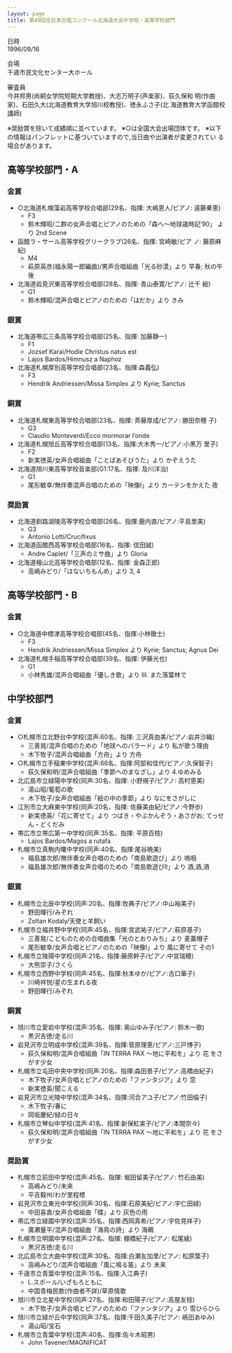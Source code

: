 ```yaml
---
layout: page
title: 第49回全日本合唱コンクール北海道大会中学校・高等学校部門
---
```

 日時  
1996/09/16

 会場  
千歳市民文化センター大ホール

 審査員  
今井邦男(尚絅女学院短期大学教授)、大志万明子(声楽家)、荻久保和 明(作曲家)、石田久大(北海道教育大学旭川校教授)、徳永ふさ子(北
海道教育大学函館校講師)

※奨励賞を除いて成績順に並べています。
※○は全国大会出場団体です。
※以下の情報はパンフレットに基づいていますので,当日曲や出演者が変更されてい る場合があります。

高等学校部門・A
---------------

### 金賞

-   ○北海道札幌藻岩高等学校合唱部(29名、指揮: 大嶋恵人/ピアノ: 遠藤秦恵)
    -   F3
    -   鈴木輝昭/二群の女声合唱とピアノのための「森へ〜地球歳時記’90」 より 2nd Scene
-   函館ラ・サール高等学校グリークラブ(26名、指揮: 宮崎敏/ピア ノ: 藤原麻紀)
    -   M4
    -   萩原英彦(福永陽一郎編曲)/男声合唱組曲「光る砂漠」より 早春; 秋の午後
-   北海道岩見沢東高等学校合唱部(28名、指揮: 青山泰寛/ピアノ: 辻千 絵)
    -   G1
    -   鈴木輝昭/混声合唱とピアノのための「はだか」より きみ

### 銀賞

-   北海道帯広三条高等学校合唱部(25名、指揮: 加藤静一)
    -   F1
    -   Jozsef Karai/Hodie Christus natus est
    -   Lajos Bardos/Himnusz a Naphoz
-   北海道札幌厚別高等学校合唱部(23名、指揮:森義弘)
    -   F3
    -   Hendrik Andriessen/Missa Simplex より Kyrie; Sanctus

### 銅賞

-   北海道札幌東高等学校合唱部(23名、指揮: 斉藤厚成/ピアノ: 勝田奈穂 子)
    -   G3
    -   Claudio Monteverdi/Ecco mormorar l’onde
-   北海道札幌旭丘高等学校合唱部(13名、指揮:大木秀一/ピアノ:小黒万 里子)
    -   F2
    -   新実徳英/女声合唱組曲「ことばあそびうた」より かぞえうた
-   北海道旭川東高等学校音楽部(G1:17名、指揮: 及川洋治)
    -   G1
    -   尾形敏幸/無伴奏混声合唱のための「映像I」より カーテンをかえた 夜

### 奨励賞

-   北海道釧路湖陵高等学校合唱部(26名、指揮:鹿内直/ピアノ:平島里美)
    -   G3
    -   Antonio Lotti/Crucifixus
-   北海道函館西高等学校合唱部(16名、指揮: 信田誠)
    -   Andre Caplet/「三声のミサ曲」より Gloria
-   北海道檜山北高等学校合唱部(12名、指揮: 金森正郎)
    -   高嶋みどり/「はないちもんめ」より 3, 4

高等学校部門・B
---------------

### 金賞

-   ○北海道中標津高等学校合唱部(45名、指揮:小林徹士)
    -   F3
    -   Hendrik Andriessen/Missa Simplex より Kyrie; Sanctus; Agnus Dei
-   北海道札幌手稲高等学校合唱部(39名、指揮: 伊藤光也)
    -   G1
    -   小林秀雄/混声合唱組曲「優しき歌」より III. また落葉林で

中学校部門
----------

### 金賞

-   ○札幌市立北野台中学校(混声:60名、指揮: 三沢真由美/ピアノ:岩井沙織)
    -   三善晃/混声合唱のための「地球へのバラード」より 私が歌う理由
    -   木下牧子/混声合唱組曲「方舟」より 方舟
-   ○札幌市立手稲東中学校(混声:66名、指揮:阿部和佳代/ピアノ:久保智子)
    -   荻久保和明/混声合唱組曲「季節へのまなざし」より 4.ゆめみる
-   北広島市立緑陽中学校(同声:30名、指揮: 小野規子/ピアノ: 高村恵美)
    -   湯山昭/葡萄の歌
    -   木下牧子/女声合唱組曲「絵の中の季節」より なにをさがしに
-   江別市立大麻東中学校(同声:20名、指揮: 佐藤美由紀/ピアノ:今野歩)
    -   新実徳英/「花に寄せて」より つばき・やぶかんぞう・あさがお; てっせん・どくだみ
-   帯広市立帯広第一中学校(同声:35名、指揮: 平原百枝)
    -   Lajos Bardos/Magos a rutafa
-   札幌市立真駒内曙中学校(同声:40名、指揮:尾谷暁美)
    -   福島雄次郎/無伴奏女声合唱のための「南島歌遊び」より 嗚咽
    -   福島雄次郎/無伴奏女声合唱のための「南島歌遊びII」より 酒,酒,酒

### 銀賞

-   札幌市立北辰中学校(同声:20名、指揮:牧典子/ピアノ:中山裕美子)
    -   野田暉行/みぞれ
    -   Zoltan Kodaly/天使と羊飼い
-   札幌市立福井野中学校(同声:45名、指揮:宮武祐子/ピアノ:萩原基子)
    -   三善晃/こどものための合唱曲集「光のとおりみち」より 麦藁帽子
    -   尾形敏幸/女声合唱とピアノのための「映像I」より 風に寄せて その1
-   札幌市立陵陽中学校(同声:21名、指揮:藤原幹子/ピアノ:中宮瑞穂)
    -   大熊崇子/さくら
-   札幌市立西野中学校(同声:45名、指揮:秋本ゆか/ピアノ:古口華子)
    -   川崎祥悦/星の生まれる夜
    -   野田暉行/みぞれ

### 銅賞

-   旭川市立愛宕中学校(混声:35名、指揮: 奥山ゆみ子/ピアノ: 鈴木一歌)
    -   黒沢吉徳/走る川
-   岩見沢市立明成中学校(混声:39名、指揮:菅原理恵/ピアノ:三戸博子)
    -   荻久保和明/混声合唱組曲「IN TERRA PAX 〜地に平和を」より 花 をさがす少女
-   札幌市立屯田中央中学校(同声:20名、指揮:森田景子/ピアノ:高橋由紀子)
    -   木下牧子/女声合唱とピアノのための「ファンタジア」より 窓
    -   新実徳英/聞こえる
-   岩見沢市立光陵中学校(混声:34名、指揮:河合アユ子/ピアノ:竹田倫子)
    -   木下牧子/春に
    -   岡坂慶紀/緑の日々
-   札幌市立琴似中学校(混声:41名、指揮:新保紅実子/ピアノ:本間奈々)
    -   荻久保和明/混声合唱組曲「IN TERRA PAX 〜地に平和を」より 花 をさがす少女

### 奨励賞

-   札幌市立前田中学校(混声:45名、指揮: 堀田留美子/ピアノ: 竹石由美)
    -   高嶋みどり/未来
    -   平吉毅州/わが里程標
-   岩見沢市立東光中学校(同声:30名、指揮:石原美紀/ピアノ:宇仁田緑)
    -   中田喜直/女声合唱組曲「蝶」より 灰色の雨
-   帯広市立緑園中学校(混声:35名、指揮:西岡真希/ピアノ:宇佐見祥子)
    -   廣瀬量平/混声合唱組曲「海鳥の詩」より 海鵜
-   札幌市立明園中学校(混声:27名、指揮: 棚橋紀子/ピアノ: 松尾綾)
    -   黒沢吉徳/走る川
-   北広島市立大曲中学校(混声:30名、指揮:白瀬友加里/ピアノ: 松原葉子)
    -   高嶋みどり/混声合唱組曲「風に鳴る笛」より 未来
-   千歳市立青葉中学校(混声:15名、指揮:入江典子)
    -   L.スポール/いざもろともに
    -   中国青梅民歌(作曲者不詳)/草原情歌
-   旭川市立北星中学校(同声:27名、指揮:和田陽子/ピアノ:高屋友枝)
    -   木下牧子/女声合唱とピアノのための「ファンタジア」より 雪ひらひら
-   旭川市立緑が丘中学校(同声:37名、指揮:千田久美子/ピアノ: 嶋田あゆみ)
    -   湯山昭/宝石
-   札幌市立青葉中学校(混声:40名、指揮:佐々木昭男)
    -   John Tavener/MAGNIFICAT
